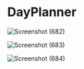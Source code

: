# DayPlanner
 
![Screenshot (682)](https://github.com/HiranMayiNathi23/DayPlanner/assets/167151197/81198fe7-bbb7-490f-a0bb-6f73d1bead6c)

![Screenshot (683)](https://github.com/HiranMayiNathi23/DayPlanner/assets/167151197/8a22a916-9e14-4bfb-a0b6-26d3c7d63f99)

![Screenshot (684)](https://github.com/HiranMayiNathi23/DayPlanner/assets/167151197/1c212b10-aed1-4e18-b808-5fb7d14b212c)


